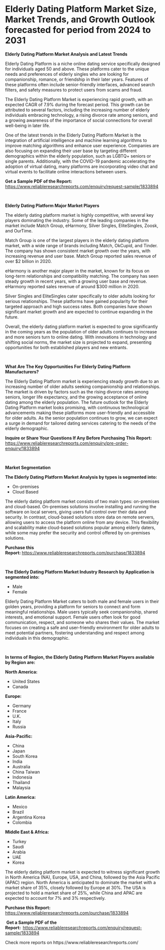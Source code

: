 <p><h1>Elderly Dating Platform Market Size, Market Trends, and Growth Outlook forecasted for period from 2024 to 2031</h1></p><p><strong>Elderly Dating Platform Market Analysis and Latest Trends</strong></p>
<p><p>Elderly Dating Platform is a niche online dating service specifically designed for individuals aged 50 and above. These platforms cater to the unique needs and preferences of elderly singles who are looking for companionship, romance, or friendship in their later years. Features of these platforms often include senior-friendly interfaces, advanced search filters, and safety measures to protect users from scams and fraud.</p><p>The Elderly Dating Platform Market is experiencing rapid growth, with an expected CAGR of 7.9% during the forecast period. This growth can be attributed to several factors, including the increasing number of elderly individuals embracing technology, a rising divorce rate among seniors, and a growing awareness of the importance of social connections for overall well-being in later life.</p><p>One of the latest trends in the Elderly Dating Platform Market is the integration of artificial intelligence and machine learning algorithms to improve matching algorithms and enhance user experience. Companies are also focusing on expanding their user base by targeting different demographics within the elderly population, such as LGBTQ+ seniors or single parents. Additionally, with the COVID-19 pandemic accelerating the adoption of virtual dating, many platforms are incorporating video chat and virtual events to facilitate online interactions between users.</p></p>
<p><strong>Get a Sample PDF of the Report:&nbsp;</strong> <a href="https://www.reliableresearchreports.com/enquiry/request-sample/1833894">https://www.reliableresearchreports.com/enquiry/request-sample/1833894</a></p>
<p>&nbsp;</p>
<p><strong>Elderly Dating Platform Major Market Players</strong></p>
<p><p>The elderly dating platform market is highly competitive, with several key players dominating the industry. Some of the leading companies in the market include Match Group, eHarmony, Silver Singles, EliteSingles, Zoosk, and OurTime.</p><p>Match Group is one of the largest players in the elderly dating platform market, with a wide range of brands including Match, OkCupid, and Tinder. The company has shown consistent market growth over the years, with increasing revenue and user base. Match Group reported sales revenue of over $2 billion in 2020.</p><p>eHarmony is another major player in the market, known for its focus on long-term relationships and compatibility matching. The company has seen steady growth in recent years, with a growing user base and revenue. eHarmony reported sales revenue of around $300 million in 2020.</p><p>Silver Singles and EliteSingles cater specifically to older adults looking for serious relationships. These platforms have gained popularity for their targeted approach and high success rates. Both companies have shown significant market growth and are expected to continue expanding in the future.</p><p>Overall, the elderly dating platform market is expected to grow significantly in the coming years as the population of older adults continues to increase and more seniors turn to online dating. With innovations in technology and shifting social norms, the market size is projected to expand, presenting opportunities for both established players and new entrants.</p></p>
<p>&nbsp;</p>
<p><strong>What Are The Key Opportunities For Elderly Dating Platform Manufacturers?</strong></p>
<p><p>The Elderly Dating Platform market is experiencing steady growth due to an increasing number of older adults seeking companionship and relationships. The market is driven by factors such as the rising divorce rates among seniors, longer life expectancy, and the growing acceptance of online dating among the elderly population. The future outlook for the Elderly Dating Platform market looks promising, with continuous technological advancements making these platforms more user-friendly and accessible for older adults. As the senior population continues to grow, we can expect a surge in demand for tailored dating services catering to the needs of the elderly demographic.</p></p>
<p><strong>Inquire or Share Your Questions If Any Before Purchasing This Report:</strong> <a href="https://www.reliableresearchreports.com/enquiry/pre-order-enquiry/1833894">https://www.reliableresearchreports.com/enquiry/pre-order-enquiry/1833894</a></p>
<p>&nbsp;</p>
<p><strong>Market Segmentation</strong></p>
<p><strong>The Elderly Dating Platform Market Analysis by types is segmented into:</strong></p>
<p><ul><li>On-premises</li><li>Cloud Based</li></ul></p>
<p><p>The elderly dating platform market consists of two main types: on-premises and cloud-based. On-premises solutions involve installing and running the software on local servers, giving users full control over their data and security. In contrast, cloud-based solutions store data on remote servers, allowing users to access the platform online from any device. This flexibility and scalability make cloud-based solutions popular among elderly daters, while some may prefer the security and control offered by on-premises solutions.</p></p>
<p><strong>Purchase this Report:&nbsp;</strong><a href="https://www.reliableresearchreports.com/purchase/1833894">https://www.reliableresearchreports.com/purchase/1833894</a></p>
<p>&nbsp;</p>
<p><strong>The Elderly Dating Platform Market Industry Research by Application is segmented into:</strong></p>
<p><ul><li>Male</li><li>Female</li></ul></p>
<p><p>Elderly Dating Platform Market caters to both male and female users in their golden years, providing a platform for seniors to connect and form meaningful relationships. Male users typically seek companionship, shared interests, and emotional support. Female users often look for good communication, respect, and someone who shares their values. The market focuses on creating a safe and user-friendly environment for older adults to meet potential partners, fostering understanding and respect among individuals in this demographic.</p></p>
<p>&nbsp;</p>
<p><strong>In terms of Region, the Elderly Dating Platform Market Players available by Region are:</strong></p>
<p>
    <p> <strong> North America: </strong>
        <ul>
            <li>United States</li>
            <li>Canada</li>
        </ul>
        </p> 
    <p> <strong> Europe: </strong>
        <ul>
            <li>Germany</li>
            <li>France</li>
            <li>U.K.</li>
            <li>Italy</li>
            <li>Russia</li>
        </ul>
        </p> 
    <p> <strong> Asia-Pacific: </strong>
        <ul>
            <li>China</li>
            <li>Japan</li>
            <li>South Korea</li>
            <li>India</li>
            <li>Australia</li>
            <li>China Taiwan</li>
            <li>Indonesia</li>
            <li>Thailand</li>
            <li>Malaysia</li>
        </ul>
        </p> 
    <p> <strong> Latin America: </strong>
        <ul>
            <li>Mexico</li>
            <li>Brazil</li>
            <li>Argentina Korea</li>
            <li>Colombia</li>
        </ul>
        </p> 
    <p> <strong> Middle East & Africa: </strong>
        <ul>
            <li>Turkey</li>
            <li>Saudi</li>
            <li>Arabia</li>
            <li>UAE</li>
            <li>Korea</li>
        </ul>
    </p>
    </p>
<p><p>The elderly dating platform market is expected to witness significant growth in North America (NA), Europe, USA, and China, followed by the Asia Pacific (APAC) region. North America is anticipated to dominate the market with a market share of 35%, closely followed by Europe at 30%. The USA is projected to hold a market share of 25%, while China and APAC are expected to account for 7% and 3% respectively.</p></p>
<p><strong>Purchase this Report: </strong><a href="https://www.reliableresearchreports.com/purchase/1833894">https://www.reliableresearchreports.com/purchase/1833894</a></p>
<p>&nbsp;<strong>Get a Sample PDF of the Report:&nbsp;&nbsp;</strong><a href="https://www.reliableresearchreports.com/enquiry/request-sample/1833894">https://www.reliableresearchreports.com/enquiry/request-sample/1833894</a></p>
<p><strong></strong></p>
<p>Check more reports on https://www.reliableresearchreports.com/</p>